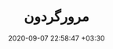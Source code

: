 ---
title: مرورگردون
date: 2020-09-07 22:58:47 +03:30
modified: 2020-10-23 16:21:30 +03:30
tags: [unix/linux, udev]
description: یافتن مرورگری امن و مهربان
image:
---
